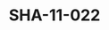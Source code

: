 ---
pid: SHA-11-022
title: SHA-11-022
language: ar
collection: شرحبيل احمد
original_label: 
rights: شرحبيل احمد
location_of_original: شرحبيل احمد
photographer_or_studio: جورق كوبلير
scanned_from: photograph 15.8 by 20.7
_date: '1966'
location: اثيوبيا، اديس ابابا
description: قائد القوات الجوية ابيرا ماريام وعضوء من فرقة هرامبي
additional_notes: 
permission_display: 'yes'
on_server: 'no'
on_website: 'no'
permalink: /archive/ar/sha-11-022.html
layout: photo-page
---
